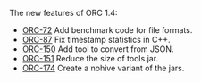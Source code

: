 The new features of ORC 1.4:

- [ORC-72]({{site.jira}}/ORC-72) Add benchmark code for file formats.
- [ORC-87]({{site.jira}}/ORC-87) Fix timestamp statistics in C++.
- [ORC-150]({{site.jira}}/ORC-150) Add tool to convert from JSON.
- [ORC-151]({{site.jira}}/ORC-151) Reduce the size of tools.jar.
- [ORC-174]({{site.jira}}/ORC-174) Create a nohive variant of the jars.


